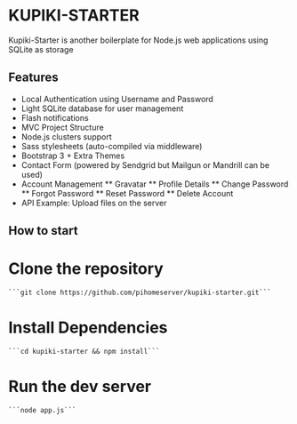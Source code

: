 KUPIKI-STARTER
==============

Kupiki-Starter is another boilerplate for Node.js web applications using SQLite as storage

Features
--------

* Local Authentication using Username and Password
* Light SQLite database for user management
* Flash notifications
* MVC Project Structure
* Node.js clusters support
* Sass stylesheets (auto-compiled via middleware)
* Bootstrap 3 + Extra Themes
* Contact Form (powered by Sendgrid but Mailgun or Mandrill can be used)
* Account Management
** Gravatar
** Profile Details
** Change Password
** Forgot Password
** Reset Password
** Delete Account
* API Example: Upload files on the server


How to start
------------

# Clone the repository 
    ```git clone https://github.com/pihomeserver/kupiki-starter.git```
# Install Dependencies 
    ```cd kupiki-starter && npm install```
# Run the dev server
    ```node app.js```
